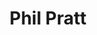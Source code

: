 ---
title: "Phil Pratt"
summary: "Born 1950 in Kingston/Jamaica, Phil Pratt is one of the most crucial reggae producers. He started to work at Studio One during the rocksteady era, and then moved on to , where, as a sublabel, he launched . Pratt was the one to push forward the young , and during the 1970s he worked with other key artists of that era - singers like and as well as deejays like and . In the early 1980s Phil Pratt moved to London, and when the digital dancehall era set in, he quit music business and opened a restaurant. Many of Phil Pratt's productions have been reissued through and the French ."
image: "phil-pratt.jpg"
---